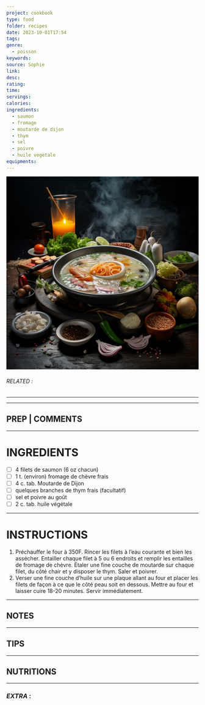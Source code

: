 ```yaml
---
project: cookbook
type: food
folder: recipes
date: 2023-10-01T17:54
tags: 
genre:
  - poisson
keywords: 
source: Sophie
link: 
desc: 
rating: 
time: 
servings: 
calories: 
ingredients:
  - saumon
  - fromage
  - moutarde de dijon
  - thym
  - sel
  - poivre
  - huile vegetale
equipments:
---
```


![IMAGE](_default.png)

###### *RELATED* : 
---


---
## PREP | COMMENTS



---
# INGREDIENTS

- [ ] 4 filets de saumon (6 oz chacun)
- [ ] 1 t. (environ) fromage de chèvre frais
- [ ] 4 c. tab. Moutarde de Dijon
- [ ] quelques branches de thym frais (facultatif)
- [ ] sel et poivre au goût
- [ ] 2 c. tab. huile végétale

---
# INSTRUCTIONS

1. Préchauffer le four à 350F. Rincer les filets à l’eau courante et bien les assécher. Entailler chaque filet à 5 ou 6 endroits et remplir les entailles de fromage de chèvre. Étaler une fine couche de moutarde sur chaque filet, du côté chair et y disposer le thym. Saler et poivrer. 
2. Verser une fine couche d’huile sur une plaque allant au four et placer les filets de façon à ce que le côté peau soit en dessous. Mettre au four et laisser cuire 18-20 minutes. Servir immédiatement.

---
## NOTES



---
## TIPS



---
## NUTRITIONS



---
### *EXTRA* :



